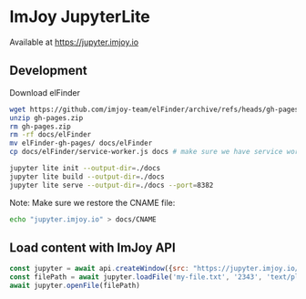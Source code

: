 # ImJoy JupyterLite

Available at https://jupyter.imjoy.io


## Development
Download elFinder
```bash
wget https://github.com/imjoy-team/elFinder/archive/refs/heads/gh-pages.zip
unzip gh-pages.zip 
rm gh-pages.zip 
rm -rf docs/elFinder
mv elFinder-gh-pages/ docs/elFinder
cp docs/elFinder/service-worker.js docs # make sure we have service worker for all domains
```

```bash
jupyter lite init --output-dir=./docs
jupyter lite build --output-dir=./docs
jupyter lite serve --output-dir=./docs --port=8382
```

Note: Make sure we restore the CNAME file:
```bash
echo "jupyter.imjoy.io" > docs/CNAME
```

## Load content with ImJoy API
```javascript
const jupyter = await api.createWindow({src: "https://jupyter.imjoy.io/lab/index.html"})
const filePath = await jupyter.loadFile('my-file.txt', '2343', 'text/plain')
await jupyter.openFile(filePath)
```